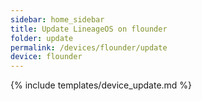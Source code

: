 ```yaml
---
sidebar: home_sidebar
title: Update LineageOS on flounder
folder: update
permalink: /devices/flounder/update
device: flounder
---
```

{% include templates/device_update.md %}
